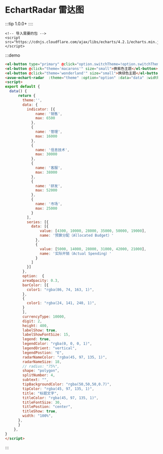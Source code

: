 

# EchartRadar 雷达图
:::tip
1.0.0+
::::

```
<!-- 导入需要的包 -->  
<script src="https://cdnjs.cloudflare.com/ajax/libs/echarts/4.2.1/echarts.min.js"></script>
```

:::demo 
```html
<el-button type="primary" @click="option.switchTheme=!option.switchTheme" size="small">{{option.switchTheme?'关闭主题':'打开主题'}}</el-button>
<el-button @click="theme='macarons'" size="small">换紫色主题</el-button>
<el-button @click="theme='wonderland'" size="small">换绿色主题</el-button>
<avue-echart-radar  :theme="theme" :option="option" :data="data" :width="1000"></avue-echart-radar>
<script>
export default {
  data() {
      return {
        theme:'',
        data: {
          indicator: [{
              name: '销售',
              max: 6500
            },
            {
              name: '管理',
              max: 16000
            },
            {
              name: '信息技术',
              max: 30000
            },
            {
              name: '客服',
              max: 38000
            },
            {
              name: '研发',
              max: 52000
            },
            {
              name: '市场',
              max: 25000
            }
          ],
          series: [{
            data: [{
                value: [4300, 10000, 28000, 35000, 50000, 19000],
                name: '预算分配（Allocated Budget）'
              },
              {
                value: [5000, 14000, 28000, 31000, 42000, 21000],
                name: '实际开销（Actual Spending）'
              }
            ]
          }]
        },
        option:  {
        areaOpacity: 0.3,
        barColor: [{
          color1: "rgba(86, 74, 163, 1)",
        },
        {
          color1: "rgba(24, 141, 240, 1)",
        }
        ],
        currencyType: 10000,
        digit: 2,
        height: 400,
        labelShow: true,
        labelShowFontSize: 15,
        legend: true,
        legendColor: "rgba(0, 0, 0, 1)",
        legendOrient: "vertical",
        legendPostion: "E",
        radarNameColor: "rgba(45, 97, 135, 1)",
        radarNameSize: 18,
        // radius: "75%",
        shape: "polygon",
        splitNumber: 4,
        subtext: "",
        tipBackgroundColor: "rgba(50,50,50,0.7)",
        tipColor: "rgba(45, 97, 135, 1)",
        title: "标题文字",
        titleColor: "rgba(45, 97, 135, 1)",
        titleFontSize: 30,
        titlePostion: "center",
        titleShow: true,
        width: "100%",
      },
      }
    },
}
</script>

```
:::

<script>
export default {
  data() {
      return {
        theme:'',
        data: {
          indicator: [{
              name: '销售',
              max: 6500
            },
            {
              name: '管理',
              max: 16000
            },
            {
              name: '信息技术',
              max: 30000
            },
            {
              name: '客服',
              max: 38000
            },
            {
              name: '研发',
              max: 52000
            },
            {
              name: '市场',
              max: 25000
            }
          ],
          series: [{
            data: [{
                value: [4300, 10000, 28000, 35000, 50000, 19000],
                name: '预算分配（Allocated Budget）'
              },
              {
                value: [5000, 14000, 28000, 31000, 42000, 21000],
                name: '实际开销（Actual Spending）'
              }
            ]
          }]
        },
        option: {
        areaOpacity: 0.3,
        barColor: [{
          color1: "rgba(86, 74, 163, 1)",
        },
        {
          color1: "rgba(24, 141, 240, 1)",
        }
        ],
        currencyType: 10000,
        digit: 2,
        height: 400,
        labelShow: true,
        labelShowFontSize: 15,
        legend: true,
        legendColor: "rgba(0, 0, 0, 1)",
        legendOrient: "vertical",
        legendPostion: "E",
        radarNameColor: "rgba(45, 97, 135, 1)",
        radarNameSize: 18,
        // radius: "75%",
        shape: "polygon",
        splitNumber: 4,
        subtext: "",
        tipBackgroundColor: "rgba(50,50,50,0.7)",
        tipColor: "rgba(45, 97, 135, 1)",
        title: "标题文字",
        titleColor: "rgba(45, 97, 135, 1)",
        titleFontSize: 30,
        titlePostion: "center",
        titleShow: true,
        width: "100%",
      },
      }
    },
}
</script>





